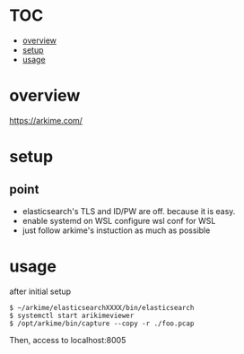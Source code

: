 # TOC
- [overview](#overview)
- [setup](#setup)
- [usage](#usage)

# overview
https://arkime.com/


# setup
## point
- elasticsearch's TLS and ID/PW are off.
because it is easy.
- enable systemd on WSL
configure wsl conf for WSL
- just follow arkime's instuction as much as possible

# usage
after initial setup
```
$ ~/arkime/elasticsearchXXXX/bin/elasticsearch
$ systemctl start arikimeviewer
$ /opt/arkime/bin/capture --copy -r ./foo.pcap
```
Then, access to localhost:8005
